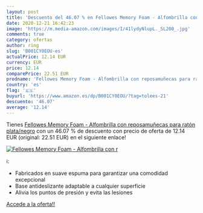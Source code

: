 ```yaml
---
layout: post
title: 'Descuento del 46.07 % en Fellowes Memory Foam - Alfombrilla con r'
date: 2020-12-21 16:42:23
image: 'https://m.media-amazon.com/images/I/41lydyNlupL._SL200_.jpg'
comments: true
category: ofertas
author: ring
slug: 'B001CY0EOU-es'
actualPrice: 12.14 EUR
currency: EUR
price: 12.14
comparePrice: 22.51 EUR
prodname: 'Fellowes Memory Foam - Alfombrilla con reposamuñecas para ratón  plata/negro'
country: 'es'
flag: '🇪🇸'
buyurl: 'https://www.amazon.es/dp/B001CY0EOU/?tag=tolees-21'
descuento: '46.07'
average: '12.14'
---
```


Tienes [Fellowes Memory Foam - Alfombrilla con reposamuñecas para ratón  plata/negro](https://www.amazon.es/dp/B001CY0EOU/?tag=tolees-21) con un 46.07 % de descuento con precio de oferta de 12.14 EUR (original: 22.51 EUR) en el siguiente enlace!

[![Fellowes Memory Foam - Alfombrilla con r](https://m.media-amazon.com/images/I/41lydyNlupL._SL200_.jpg)](https://www.amazon.es/dp/B001CY0EOU/?tag=tolees-21)

ℹ️:

- Fabricados en suave espuma para garantizar una comodidad excepcional
- Base antideslizante adaptable a cualquier superficie
- Alivia los puntos de presión y evita las lesiones

[Accede a la oferta!!](https://www.amazon.es/dp/B001CY0EOU/?tag=tolees-21)
